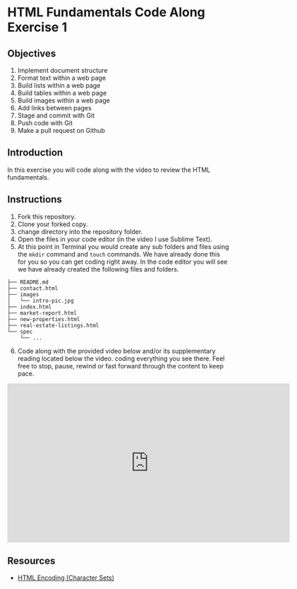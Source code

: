 # HTML Fundamentals Code Along Exercise 1

## Objectives

1. Implement document structure
2. Format text within a web page
3. Build lists within a web page
4. Build tables within a web page
5. Build images within a web page
6. Add links between pages
7. Stage and commit with Git
8. Push code with Git
8. Make a pull request on Github

## Introduction

In this exercise you will code along with the video to review the HTML fundamentals.

## Instructions

1. Fork this repository.
2. Clone your forked copy.
3. change directory into the repository folder.
4. Open the files in your code editor (in the video I use Sublime Text).
5. At this point in Terminal you would create any sub folders and files using the `mkdir` command and `touch` commands. We have already done this for you so you can get coding right away. In the code editor you will see we have already created the following files and folders.

```shell
├── README.md
├── contact.html
├── images
│   └── intro-pic.jpg
├── index.html
├── market-report.html
├── new-properties.html
├── real-estate-listings.html
└── spec
    └── ...
```
    
6. Code along with the provided video below and/or its supplementary reading located below the video. coding everything you see there. Feel free to stop, pause, rewind or fast forward through the content to keep pace.  
<iframe width="640" height="360" src="https://www.youtube.com/embed/videoseries?list=PLj148bJp5wiyXRRpL8rM-cLETaClgdBK2" frameborder="0" allowfullscreen></iframe>



## Resources

- [HTML Encoding (Character Sets)](http://www.w3schools.com/html/html_charset.asp)
